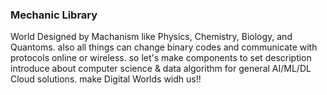 ### Mechanic Library

World Designed by Machanism like Physics, Chemistry, Biology, and Quantoms.
also all things can change binary codes and communicate with protocols online or wireless.
so let's make components to set description introduce about computer science & data algorithm for general AI/ML/DL Cloud solutions.
make Digital Worlds widh us!!
